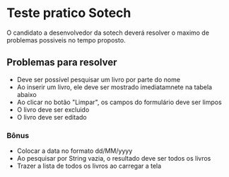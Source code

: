 # Teste pratico Sotech

O candidato a desenvolvedor da sotech deverá resolver o maximo de problemas possiveis no tempo proposto.

## Problemas para resolver

* Deve ser possível pesquisar um livro por parte do nome
* Ao inserir um livro, ele deve ser mostrado imediatamnete na tabela abaixo
* Ao clicar no botão "Limpar", os campos do formulário deve ser limpos
* O livro deve ser excluido
* O livro deve ser editado

### Bônus

* Colocar a data no formato dd/MM/yyyy
* Ao pesquisar por String vazia, o resultado deve ser todos os livros
* Trazer a lista de todos os livros ao carregar a tela
